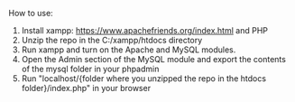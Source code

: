 How to use:
1) Install xampp: https://www.apachefriends.org/index.html and PHP
2) Unzip the repo in the C:/xampp/htdocs directory
3) Run xampp and turn on the Apache and MySQL modules.
4) Open the Admin section of the MySQL module and export the contents of the mysql folder in your phpadmin
5) Run "localhost/{folder where you unzipped the repo in the htdocs folder}/index.php" in your browser
